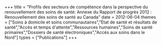 +++
title = "Profils des secteurs de compétence dans la perspective du renouvellement des soins de santé: Annexe du Rapport de progrès 2012 : Renouvellement des soins de santé au Canada"
date = 2012-06-04
themes = ["Soins à domicile et soins communautaires","État de santé et résultats de santé","Accès et temps d'attente","Ressources humaines","Soins de santé primaires","Dossiers de santé électroniques","Accès aux soins dans le Nord"]
types = ["Publications"]
+++
